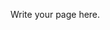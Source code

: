 <!--
.. title: Test page
.. slug: test-page
.. date: 2023-04-09 21:46:01 UTC+01:00
.. tags:
.. category:
.. link:
.. description:
.. type: text
-->

Write your page here.
